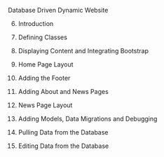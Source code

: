 Database Driven Dynamic Website


6. Introduction

7. Defining Classes

8. Displaying Content and Integrating Bootstrap

9. Home Page Layout

10. Adding the Footer

11. Adding About and News Pages

12. News Page Layout

13. Adding Models, Data Migrations and Debugging

14. Pulling Data from the Database

15. Editing Data from the Database
